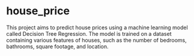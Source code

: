 # house_price
This project aims to predict house prices using a machine learning model called Decision Tree Regression. The model is trained on a dataset containing various features of houses, such as the number of bedrooms, bathrooms, square footage, and location.

